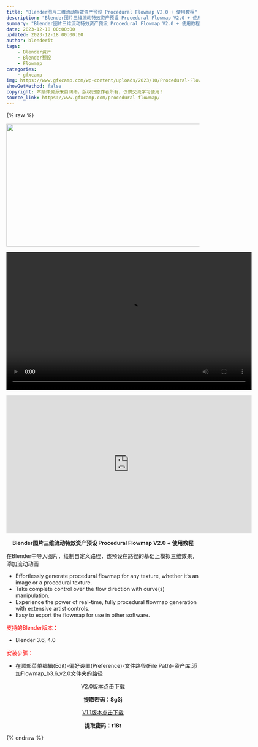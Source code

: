 ```yaml
---
title: "Blender图片三维流动特效资产预设 Procedural Flowmap V2.0 + 使用教程"
description: "Blender图片三维流动特效资产预设 Procedural Flowmap V2.0 + 使用教程 在Blender中导入图片，绘制自定义路径，该预设在路径的基础上模拟三维效果，添加流动动画 Eff..."
summary: "Blender图片三维流动特效资产预设 Procedural Flowmap V2.0 + 使用教程 在Blender中导入图片，绘制自定义路径，该预设在路径的基础上模拟三维效果，添加流动动画 Eff..."
date: 2023-12-18 00:00:00
updated: 2023-12-18 00:00:00
author: blenderit
tags: 
    - Blender资产
    - Blender预设
    - Flowmap
categories:
    - gfxcamp
img: https://www.gfxcamp.com/wp-content/uploads/2023/10/Procedural-Flowmap.jpg
showGetMethod: false
copyright: 本插件资源来自网络，版权归原作者所有，仅供交流学习使用！
source_link: https://www.gfxcamp.com/procedural-flowmap/
---
```


{% raw %}
<div><p><img decoding="async" class="aligncenter size-full wp-image-115839" src="https://www.gfxcamp.com/wp-content/uploads/2023/10/Procedural-Flowmap.jpg" data-src="https://www.gfxcamp.com/wp-content/uploads/2023/10/Procedural-Flowmap.jpg" alt="" width="640" height="320" data-srcset="https://www.gfxcamp.com/wp-content/uploads/2023/10/Procedural-Flowmap.jpg 640w, https://www.gfxcamp.com/wp-content/uploads/2023/10/Procedural-Flowmap-150x75.jpg 150w" data-sizes="(max-width: 640px) 100vw, 640px"><br>
</p><center><div style="width: 640px;" class="wp-video"><!--[if lt IE 9]><script>document.createElement('video');</script><![endif]-->
<video class="wp-video-shortcode" id="video-115838-1" width="640" height="360" preload="true" controls="controls"><source type="video/mp4" src="http://cloud.video.taobao.com/play/u/null/p/1/e/6/t/1/432912772378.mp4?_=1"></source><a href="http://cloud.video.taobao.com/play/u/null/p/1/e/6/t/1/432912772378.mp4">http://cloud.video.taobao.com/play/u/null/p/1/e/6/t/1/432912772378.mp4</a></video></div></center><p style="text-align: center;"><strong><iframe loading="lazy" src="https://player.youku.com/embed/XNjEyMDMxNDQ3Ng==" width="640" height="360" frameborder="0" allowfullscreen="allowfullscreen" data-mce-fragment="1"></iframe></strong></p><p style="text-align: center;"><strong>Blender图片三维流动特效资产预设 Procedural Flowmap V2.0 + 使用教程</strong></p><p>在Blender中导入图片，绘制自定义路径，该预设在路径的基础上模拟三维效果，添加流动动画</p><ul>
<li>Effortlessly generate procedural flowmap for any texture, whether it’s an image or a procedural texture.</li>
<li>Take complete control over the flow direction with curve(s) manipulation.</li>
<li>Experience the power of real-time, fully procedural flowmap generation with extensive artist controls.</li>
<li>Easy to export the flowmap for use in other software.</li>
</ul><p style="text-align: left;"><span style="color: #ff0000;">支持的Blender版本：</span></p><ul>
<li style="text-align: left;">Blender 3.6, 4.0</li>
</ul><p style="text-align: left;"><span style="color: #ff0000;">安装步骤：</span></p><ul>
<li>在顶部菜单编辑(Edit)-偏好设置(Preference)-文件路径(File Path)-资产库,添加Flowmap_b3.6_v2.0文件夹的路径</li>
</ul><p style="text-align: center;"><a class="maxbutton-3 maxbutton maxbutton-baidu" target="_blank" rel="noopener" href="https://pan.baidu.com/s/1ZTeJSpn9RivQVEpy3GsM5w?pwd=8g3j"><span class="mb-text">V2.0版本点击下载</span></a></p><p style="text-align: center;"><strong>提取密码：8g3j</strong></p><p style="text-align: center;"><a class="maxbutton-3 maxbutton maxbutton-baidu" target="_blank" rel="noopener" href="https://pan.baidu.com/s/1iHmyyreP3lu61KT1xA2a1A?pwd=t18t"><span class="mb-text">V1.1版本点击下载</span></a></p><p style="text-align: center;"><strong>提取密码：t18t</strong></p></div>
<div style="display: none">gfxcamp</div>
{% endraw %}